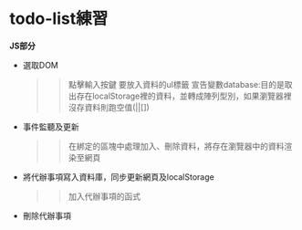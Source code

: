 <h1>todo-list練習</h1>

**JS部分**

* 選取DOM
  >> 點擊輸入按鍵
  >> 要放入資料的ul標籤
  >> 宣告變數database:目的是取出存在localStorage裡的資料，並轉成陣列型別，如果瀏覽器裡沒存資料則跑空值(||[])

* 事件監聽及更新
  >>在綁定的區塊中處理加入、刪除資料，將存在瀏覽器中的資料渲染至網頁

* 將代辦事項寫入資料庫，同步更新網頁及localStorage
  >>加入代辦事項的函式

* 刪除代辦事項
